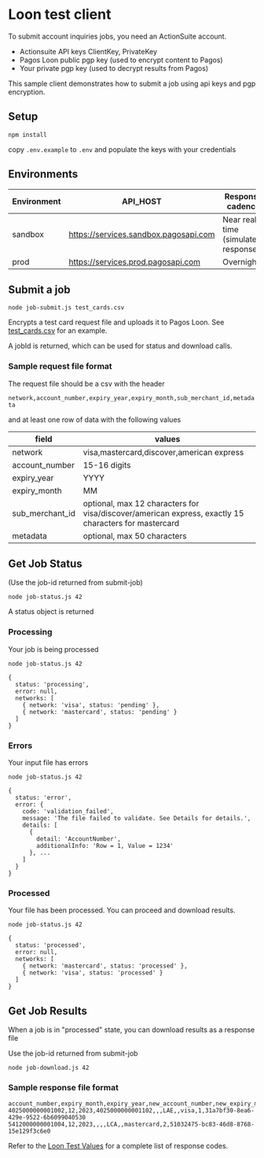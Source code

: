 # Loon test client

To submit account inquiries jobs, you need an ActionSuite account.

* Actionsuite API keys ClientKey, PrivateKey
* Pagos Loon public pgp key (used to encrypt content to Pagos)
* Your private pgp key (used to decrypt results from Pagos)

This sample client demonstrates how to submit a job using api keys and pgp encryption.

## Setup

    npm install

copy `.env.example` to `.env` and populate the keys with your credentials

## Environments

Environment | API_HOST | Response cadence
------|------|------
sandbox | https://services.sandbox.pagosapi.com | Near real time (simulated responses)
prod | https://services.prod.pagosapi.com | Overnight


## Submit a job

    node job-submit.js test_cards.csv

Encrypts a test card request file and uploads it to Pagos Loon. See [test_cards.csv](test_cards.csv) for an example.

A jobId is returned, which can be used for status and download calls.

### Sample request file format

The request file should be a csv with the header

`network,account_number,expiry_year,expiry_month,sub_merchant_id,metadata`

and at least one row of data with the following values

field | values
------|------
network | visa,mastercard,discover,american express
account_number | 15-16 digits
expiry_year | YYYY
expiry_month | MM
sub_merchant_id | optional, max 12 characters for visa/discover/american express, exactly 15 characters for mastercard
metadata | optional, max 50 characters

## Get Job Status

(Use the job-id returned from submit-job)

    node job-status.js 42

A status object is returned

### Processing

Your job is being processed

```
node job-status.js 42

{
  status: 'processing',
  error: null,
  networks: [
    { network: 'visa', status: 'pending' },
    { network: 'mastercard', status: 'pending' }
  ]
}
```

### Errors

Your input file has errors

```
node job-status.js 42

{
  status: 'error',
  error: {
    code: 'validation_failed',
    message: 'The file failed to validate. See Details for details.',
    details: [
      {
        detail: 'AccountNumber',
        additionalInfo: 'Row = 1, Value = 1234'
      }, ...
    ]
  }
}
```

### Processed

Your file has been processed. You can proceed and download results.

```
node job-status.js 42

{
  status: 'processed',
  error: null,
  networks: [
    { network: 'mastercard', status: 'processed' },
    { network: 'visa', status: 'processed' }
  ]
}
```


## Get Job Results

When a job is in "processed" state, you can download results as a response file

Use the job-id returned from submit-job

    node job-download.js 42

### Sample response file format

```csv
account_number,expiry_month,expiry_year,new_account_number,new_expiry_month,new_expiry_year,response_code,error_code,network,sub_merchant_id,metadata
4025000000001002,12,2023,4025000000001102,,,LAE,,visa,1,31a7bf30-8ea6-429e-9522-6b6099040530
5412000000001004,12,2023,,,,LCA,,mastercard,2,51032475-bc83-46d8-8768-15e129f3c6e0
```

Refer to the [Loon Test Values](https://docs.pagos.ai/docs/loon-testing#loon-test-values) for a complete list of response codes.

